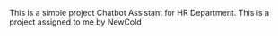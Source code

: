 This is a simple project Chatbot Assistant for HR Department. This is a project assigned to me by NewCold
